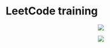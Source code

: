 # LeetCode training

<p align="center">
   <img src="https://imgbb.su/images/2023/02/02/LeetCodec177a668e805b33d.png">
</p>

<p align="center">
   <img src="https://img.shields.io/badge/Started%3A%20-09%2F11%2F2023-brightgreen">
 </p>